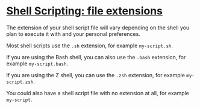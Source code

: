 # [Shell Scripting: file extensions](https://blwatkins.github.io/learn-to-code/unix/2025/05/22/unix-shell-scripts.html#creating-a-shell-script-file)

The extension of your shell script file will vary depending on the shell you plan to execute it with and your personal preferences.

Most shell scripts use the `.sh` extension, for example `my-script.sh`.

If you are using the Bash shell, you can also use the `.bash` extension, for example `my-script.bash`.

If you are using the Z shell, you can use the `.zsh` extension, for example `my-script.zsh`.

You could also have a shell script file with no extension at all, for example `my-script`.
